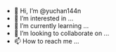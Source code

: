 - 👋 Hi, I’m @yuchan144n
- 👀 I’m interested in ...
- 🌱 I’m currently learning ...
- 💞️ I’m looking to collaborate on ...
- 📫 How to reach me ...

<!---
yuchan144n/yuchan144n is a ✨ special ✨ repository because its `README.md` (this file) appears on your GitHub profile.
You can click the Preview link to take a look at your changes.
--->
